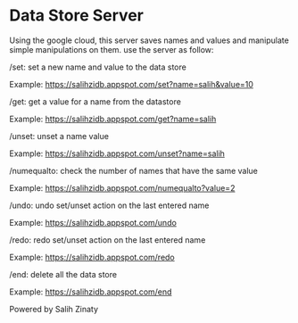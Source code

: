 # Data Store Server 
Using the google cloud, this server saves names and values and manipulate simple manipulations on them.
use the server as follow:

/set: set a new name and value to the data store

Example: https://salihzidb.appspot.com/set?name=salih&value=10

/get: get a value for a name from the datastore

Example: https://salihzidb.appspot.com/get?name=salih

/unset: unset a name value

Example: https://salihzidb.appspot.com/unset?name=salih

/numequalto: check the number of names that have the same value

Example: https://salihzidb.appspot.com/numequalto?value=2

/undo: undo set/unset action on the last entered name

Example: https://salihzidb.appspot.com/undo

/redo: redo set/unset action on the last entered name

Example: https://salihzidb.appspot.com/redo


/end: delete all the data store

Example: https://salihzidb.appspot.com/end


Powered by Salih Zinaty
